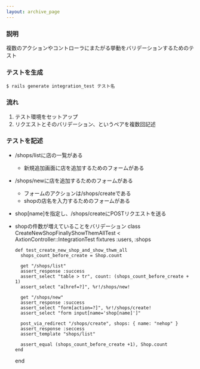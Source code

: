 ```yaml
---
layout: archive_page
---
```

### 説明
複数のアクションやコントローラにまたがる挙動をバリデーションするためのテスト

### テストを生成
    $ rails generate integration_test テスト名

### 流れ
1.  テスト環境をセットアップ
2.  リクエストとそのバリデーション、というペアを複数回記述

### テストを記述
* /shops/listに店の一覧がある
    * 新規追加画面に店を追加するためのフォームがある
* /shops/newに店を追加するためのフォームがある
    * フォームのアクションは/shops/createである
    * shopの店名を入力するためのフォームがある
* shop[name]を指定し、/shops/createにPOSTリクエストを送る
* shopの件数が増えていることをバリデーション
    class CreateNewShopFinallyShowThemAllTest < AxtionController::IntegrationTest
      fixtures :users, :shops

      def test_create_new_shop_and_show_thwm_all
        shops_count_before_create = Shop.count

        get "/shops/list"
        assert_response :success
        assert_select "table > tr", count: (shops_count_before_create + 1)
        assert_select "a[href=?]", %r!/shops/new!

        get "/shops/new"
        assert_response :success
        assert_select "form[action=?]", %r!/shops/create!
        assert_select "form input[name='shop[name]']"

        post_via_redirect "/shops/create", shops: { name: "nehop" }
        assert_response :seccess
        assert_template "shops/list"

        assert_equal (shops_count_before_create +1), Shop.count
      end
    end